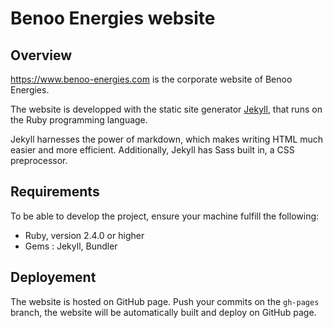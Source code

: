 # Benoo Energies website

## Overview
https://www.benoo-energies.com is the corporate website of Benoo Energies.

The website is developped with the static site generator [Jekyll](https://jekyllrb.com/), that runs on the Ruby programming language.

Jekyll harnesses the power of markdown, which makes writing HTML much easier and more efficient. Additionally, Jekyll has Sass built in, a CSS preprocessor.

## Requirements
To be able to develop the project, ensure your machine fulfill the following:
* Ruby, version 2.4.0 or higher
* Gems : Jekyll, Bundler

## Deployement
The website is hosted on GitHub page. Push your commits on the ```gh-pages``` branch, the website will be automatically built and deploy on GitHub page.
